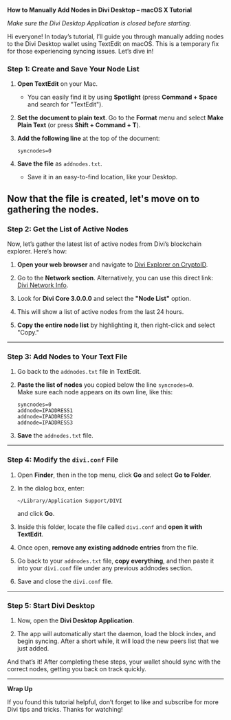 **How to Manually Add Nodes in Divi Desktop – macOS X Tutorial**

*Make sure the Divi Desktop Application is closed before starting.*

Hi everyone! In today’s tutorial, I’ll guide you through manually adding nodes to the Divi Desktop wallet using TextEdit on macOS. This is a temporary fix for those experiencing syncing issues. Let’s dive in!

### Step 1: Create and Save Your Node List

1. **Open TextEdit** on your Mac.
   - You can easily find it by using **Spotlight** (press **Command + Space** and search for "TextEdit").

2. **Set the document to plain text**. Go to the **Format** menu and select **Make Plain Text** (or press **Shift + Command + T**).

3. **Add the following line** at the top of the document:
   ```
   syncnodes=0
   ```

4. **Save the file** as `addnodes.txt`.  
   - Save it in an easy-to-find location, like your Desktop.

Now that the file is created, let's move on to gathering the nodes.
---

### Step 2: Get the List of Active Nodes

Now, let’s gather the latest list of active nodes from Divi’s blockchain explorer. Here’s how:

1. **Open your web browser** and navigate to [Divi Explorer on CryptoID](https://chainz.cryptoid.info/divi/).

2. Go to the **Network section**. Alternatively, you can use this direct link:  
   [Divi Network Info](https://chainz.cryptoid.info/divi/#!network).

3. Look for **Divi Core 3.0.0.0** and select the **"Node List"** option.

4. This will show a list of active nodes from the last 24 hours.

5. **Copy the entire node list** by highlighting it, then right-click and select "Copy."

---

### Step 3: Add Nodes to Your Text File

1. Go back to the `addnodes.txt` file in TextEdit.

2. **Paste the list of nodes** you copied below the line `syncnodes=0`.  
   Make sure each node appears on its own line, like this:

   ```
   syncnodes=0
   addnode=IPADDRESS1
   addnode=IPADDRESS2
   addnode=IPADDRESS3
   ```

3. **Save** the `addnodes.txt` file.

---

### Step 4: Modify the `divi.conf` File

1. Open **Finder**, then in the top menu, click **Go** and select **Go to Folder**.

2. In the dialog box, enter:
   ```
   ~/Library/Application Support/DIVI
   ```
   and click **Go**.

3. Inside this folder, locate the file called `divi.conf` and **open it with TextEdit**.

4. Once open, **remove any existing addnode entries** from the file.

5. Go back to your `addnodes.txt` file, **copy everything**, and then paste it into your `divi.conf` file under any previous addnodes section.

6. Save and close the `divi.conf` file.

---

### Step 5: Start Divi Desktop

1. Now, open the **Divi Desktop Application**.

2. The app will automatically start the daemon, load the block index, and begin syncing. After a short while, it will load the new peers list that we just added.

And that’s it! After completing these steps, your wallet should sync with the correct nodes, getting you back on track quickly.

---

**Wrap Up**

If you found this tutorial helpful, don’t forget to like and subscribe for more Divi tips and tricks. Thanks for watching!
